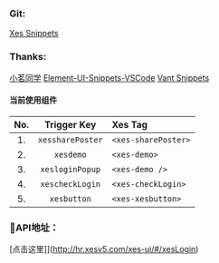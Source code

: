<!--
 * @Author: shiklexin
 * @Date: 2019-09-29 14:51:01
 * @LastEditors: OBKoro1
 * @LastEditTime: 2019-10-14 15:42:45
 * @Description: 
 -->
### Git: 
[Xes Snippets](https://github.com/shikexin0116/xes-plugIn) 

### Thanks: 
[小茗同学](http://blog.haoji.me/vscode-plugin-overview.html)
[Element-UI-Snippets-VSCode](https://github.com/snowffer/Element-UI-Snippets-VSCode)
[Vant Snippets](https://github.com/yhsy/vant-snippets) 

#### 当前使用组件
|  No.  | Trigger&nbsp;Key | Xes Tag                |
| :---: | :--------------: | :---------------------- |
|  1.   | `xessharePoster` | `<xes-sharePoster>`     |
|  2.   |    `xesdemo`     | `<xes-demo>`            |
|  3.   | `xesloginPopup`  | `<xes-demo />`          |
|  4.   |  `xescheckLogin` | `<xes-checkLogin>`      |
|  5.   |   `xesbutton`    | `<xes-xesbutton>`       |

### API地址：
[点击这里]](http://hr.xesv5.com/xes-ui/#/xesLogin)